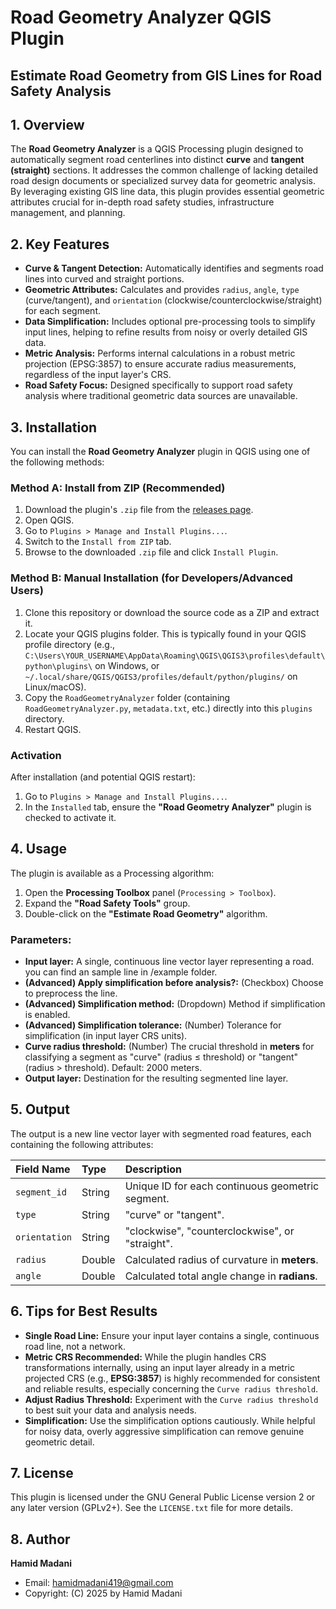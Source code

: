 # Road Geometry Analyzer QGIS Plugin

## Estimate Road Geometry from GIS Lines for Road Safety Analysis

## 1. Overview

The **Road Geometry Analyzer** is a QGIS Processing plugin designed to automatically segment road centerlines into distinct **curve** and **tangent (straight)** sections. It addresses the common challenge of lacking detailed road design documents or specialized survey data for geometric analysis. By leveraging existing GIS line data, this plugin provides essential geometric attributes crucial for in-depth road safety studies, infrastructure management, and planning.

## 2. Key Features

* **Curve & Tangent Detection:** Automatically identifies and segments road lines into curved and straight portions.
* **Geometric Attributes:** Calculates and provides `radius`, `angle`, `type` (curve/tangent), and `orientation` (clockwise/counterclockwise/straight) for each segment.
* **Data Simplification:** Includes optional pre-processing tools to simplify input lines, helping to refine results from noisy or overly detailed GIS data.
* **Metric Analysis:** Performs internal calculations in a robust metric projection (EPSG:3857) to ensure accurate radius measurements, regardless of the input layer's CRS.
* **Road Safety Focus:** Designed specifically to support road safety analysis where traditional geometric data sources are unavailable.

## 3. Installation

You can install the **Road Geometry Analyzer** plugin in QGIS using one of the following methods:

### Method A: Install from ZIP (Recommended)

1.  Download the plugin's `.zip` file from the [releases page](releases).
2.  Open QGIS.
3.  Go to `Plugins > Manage and Install Plugins...`.
4.  Switch to the `Install from ZIP` tab.
5.  Browse to the downloaded `.zip` file and click `Install Plugin`.

### Method B: Manual Installation (for Developers/Advanced Users)

1.  Clone this repository or download the source code as a ZIP and extract it.
2.  Locate your QGIS plugins folder. This is typically found in your QGIS profile directory (e.g., `C:\Users\YOUR_USERNAME\AppData\Roaming\QGIS\QGIS3\profiles\default\python\plugins\` on Windows, or `~/.local/share/QGIS/QGIS3/profiles/default/python/plugins/` on Linux/macOS).
3.  Copy the `RoadGeometryAnalyzer` folder (containing `RoadGeometryAnalyzer.py`, `metadata.txt`, etc.) directly into this `plugins` directory.
4.  Restart QGIS.

### Activation

After installation (and potential QGIS restart):
1.  Go to `Plugins > Manage and Install Plugins...`.
2.  In the `Installed` tab, ensure the **"Road Geometry Analyzer"** plugin is checked to activate it.

## 4. Usage

The plugin is available as a Processing algorithm:

1.  Open the **Processing Toolbox** panel (`Processing > Toolbox`).
2.  Expand the **"Road Safety Tools"** group.
3.  Double-click on the **"Estimate Road Geometry"** algorithm.

### Parameters:

* **Input layer:** A single, continuous line vector layer representing a road. you can find an sample line in /example folder.
* **(Advanced) Apply simplification before analysis?:** (Checkbox) Choose to preprocess the line.
* **(Advanced) Simplification method:** (Dropdown) Method if simplification is enabled.
* **(Advanced) Simplification tolerance:** (Number) Tolerance for simplification (in input layer CRS units).
* **Curve radius threshold:** (Number) The crucial threshold in **meters** for classifying a segment as "curve" (radius $\le$ threshold) or "tangent" (radius $>$ threshold). Default: 2000 meters.
* **Output layer:** Destination for the resulting segmented line layer.

## 5. Output

The output is a new line vector layer with segmented road features, each containing the following attributes:

| Field Name | Type | Description |
| :--------- | :--- | :----------------------------------------------------- |
| `segment_id` | String | Unique ID for each continuous geometric segment. |
| `type` | String | "curve" or "tangent". |
| `orientation` | String | "clockwise", "counterclockwise", or "straight". |
| `radius` | Double | Calculated radius of curvature in **meters**. |
| `angle` | Double | Calculated total angle change in **radians**. |

## 6. Tips for Best Results

* **Single Road Line:** Ensure your input layer contains a single, continuous road line, not a network.
* **Metric CRS Recommended:** While the plugin handles CRS transformations internally, using an input layer already in a metric projected CRS (e.g., **EPSG:3857**) is highly recommended for consistent and reliable results, especially concerning the `Curve radius threshold`.
* **Adjust Radius Threshold:** Experiment with the `Curve radius threshold` to best suit your data and analysis needs.
* **Simplification:** Use the simplification options cautiously. While helpful for noisy data, overly aggressive simplification can remove genuine geometric detail.

## 7. License

This plugin is licensed under the GNU General Public License version 2 or any later version (GPLv2+). See the `LICENSE.txt` file for more details.

## 8. Author

**Hamid Madani**
* Email: hamidmadani419@gmail.com
* Copyright: (C) 2025 by Hamid Madani
